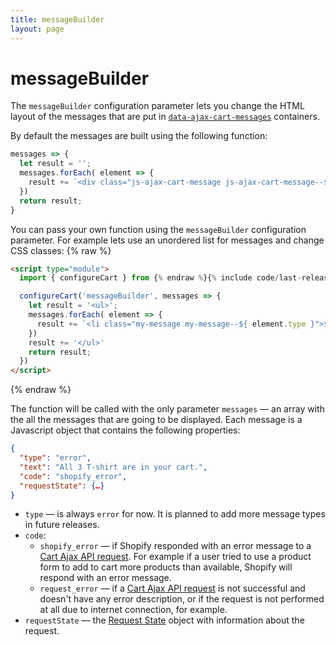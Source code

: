 ```yaml
---
title: messageBuilder
layout: page
---
```


# messageBuilder

The `messageBuilder` configuration parameter lets you change the HTML layout of the messages that are put in [`data-ajax-cart-messages`](/reference/data-ajax-cart-messages/) containers.

By default the messages are built using the following function:
```javascript
messages => {
  let result = '';
  messages.forEach( element => {
    result += `<div class="js-ajax-cart-message js-ajax-cart-message--${ element.type }">${ element.text }</div>`;
  })
  return result;
}
```

You can pass your own function using the `messageBuilder` configuration parameter. For example lets use an unordered list for messages and change CSS classes:
{% raw %}
```html
<script type="module">
  import { configureCart } from {% endraw %}{% include code/last-release-file-name.html asset_url=true %}{% raw %};

  configureCart('messageBuilder', messages => {
    let result = '<ul>';
    messages.forEach( element => {
      result += `<li class="my-message my-message--${ element.type }">${ element.text }</li>`;
    })
    result += '</ul>'
    return result;
  })
</script>
```
{% endraw %}

The function will be called with the only parameter `messages` — an array with the all the messages that are going to be displayed. Each message is a Javascript object that contains the following properties:
```json
{
  "type": "error",
  "text": "All 3 T-shirt are in your cart.",
  "code": "shopify_error",
  "requestState": {…}
}
```
* `type` — is always `error` for now. It is planned to add more message types in future releases.
* `code`:
  * `shopify_error` — if Shopify responded with an error message to a [Cart Ajax API request](/reference/requests/). For example if a user tried to use a product form to add to cart more products than available, Shopify will respond with an error message.
  * `request_error` — if a [Cart Ajax API request](/reference/requests/) is not successful and doesn't have any error description, or if the request is not performed at all due to internet connection, for example.
* `requestState` — the [Request State](/reference/requestState/) object with information about the request.